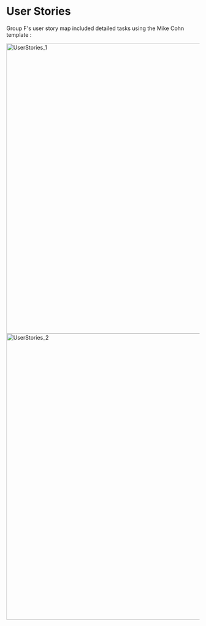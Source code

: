 # User Stories
Group F's user story map included detailed tasks using the Mike Cohn template :

<img width="1052" height="757" alt="UserStories_1" src="https://github.com/user-attachments/assets/6e17a475-4398-4af0-ab50-9d66252f8550" /> <br>
<img width="1060" height="747" alt="UserStories_2" src="https://github.com/user-attachments/assets/50efb1cb-0266-480e-ac4b-1bb5ae730d82" />
